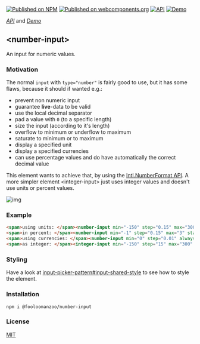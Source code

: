 [![Published on NPM](https://img.shields.io/npm/v/@fooloomanzoo/number-input.svg)](https://www.npmjs.com/package/@fooloomanzoo/number-input)
[![Published on webcomponents.org](https://img.shields.io/badge/webcomponents.org-published-blue.svg)](https://www.webcomponents.org/element/@fooloomanzoo/number-input)
[![API](https://img.shields.io/badge/API-available-green.svg)](https://www.webcomponents.org/element/@fooloomanzoo/number-input/elements/number-input)
[![Demo](https://img.shields.io/badge/demo-available-red.svg)](https://www.webcomponents.org/element/@fooloomanzoo/number-input/demo/demo/index.html)

_[API](https://fooloomanzoo.github.io/number-input/components/number-input/#/elements/number-input)_ and
_[Demo](https://fooloomanzoo.github.io/number-input/components/number-input/#/elements/number-input/demos/demo/index.html)_

## \<number-input\>

An input for numeric values.

### Motivation

The normal `input` with `type="number"` is fairly good to use, but it has some flaws, because it should if wanted e.g.:

* prevent non numeric input
* guarantee **live**-data to be valid
* use the local decimal separator
* pad a value with `0` (to a specific length)
* size the input (according to it's length)
* overflow to minimum or underflow to maximum
* saturate to minimum or to maximum
* display a specified unit
* display a specified currencies
* can use percentage values and do have automatically the correct decimal value

This element wants to achieve that, by using the [Intl.NumberFormat API](https://developer.mozilla.org/en-US/docs/Web/JavaScript/Reference/Global_Objects/NumberFormat). A more simpler element \<integer-input\> just uses integer values and doesn't use units or percent values.

![img](https://github.com/fooloomanzoo/number-input/raw/master/docs/number-input.gif "Demo")

### Example
```html
<span>using units: </span><number-input min="-150" step="0.15" max="300" pad-length="3" default="15" unit="°C"></number-input><br>
<span>in percent: </span><number-input min="-1" step="0.15" max="3" start-at="1" default="1" number-style="percent"></number-input><br>
<span>using currencies: </span><number-input min="0" step="0.01" always-sign start-at="1000" default="1000" use-grouping number-style="currency" currency="EUR"></number-input><br>
<span>as integer: </span><integer-input min="-150" step="15" max="300" default="15"></integer-input>
```

### Styling
Have a look at [input-picker-pattern#input-shared-style](https://github.com/fooloomanzoo/input-picker-pattern#input-shared-style) to see how to style the element.

### Installation
```
npm i @fooloomanzoo/number-input
```

### License
[MIT](https://github.com/fooloomanzoo/number-input/blob/master/LICENSE.txt)
